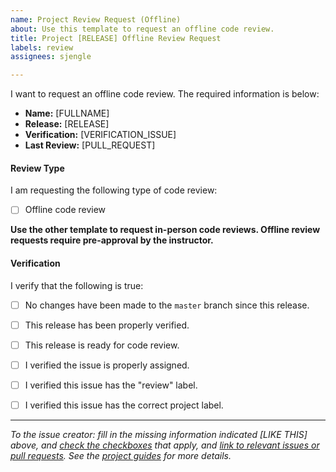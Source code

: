 ```yaml
---
name: Project Review Request (Offline)
about: Use this template to request an offline code review.
title: Project [RELEASE] Offline Review Request
labels: review
assignees: sjengle

---
```


I want to request an offline code review. The required information is below:

  - **Name:** [FULLNAME]
  - **Release:** [RELEASE]
  - **Verification:** [VERIFICATION_ISSUE]
  - **Last Review:** [PULL_REQUEST]

#### Review Type

I am requesting the following type of code review:

  - [ ] Offline code review

**Use the other template to request in-person code reviews. Offline review requests require pre-approval by the instructor.**

#### Verification 

I verify that the following is true:

  - [ ] No changes have been made to the `master` branch since this release.
  - [ ] This release has been properly verified.
  - [ ] This release is ready for code review.
  - [ ] I verified the issue is properly assigned.
  - [ ] I verified this issue has the "review" label.
  - [ ] I verified this issue has the correct project label.


----

*To the issue creator: fill in the missing information indicated [LIKE THIS] above, and [check the checkboxes](https://help.github.com/articles/about-task-lists/) that apply, and [link to relevant issues or pull requests](https://help.github.com/articles/autolinked-references-and-urls/#issues-and-pull-requests). See the [project guides](https://usf-cs212-spring2019.github.io/guides/projects/) for more details.*
